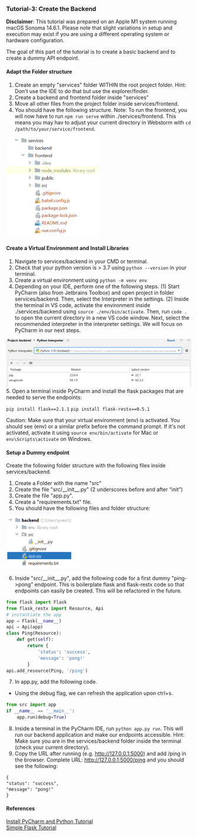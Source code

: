 
### Tutorial-3: Create the Backend
**Disclaimer**: This tutorial was prepared on an Apple M1 system running macOS Sonoma 14.6.1. Please note that slight variations in setup and execution may exist if you are using a different operating system or hardware configuration. 

The goal of this part of the tutorial is to create a basic backend and to create a dummy API endpoint.

#### Adapt the Folder structure
1. Create an empty "services" folder WITHIN the root project folder. Hint: Don't use the IDE to do that but use the explorer/finder.
2. Create a backend and frontend folder inside "services"
3. Move all other files from the project folder inside services/frontend.
4. You should have the following structure. Note: To run the frontend, you will now have to run ``npm run serve`` within ./services/frontend. This means you may hav to adjust your current directory in Webstorm with ``cd /path/to/your/service/frontend``.


<img src="3_folder_structure.PNG" alt="drawing" width="250"/>

#### Create a Virtual Environment and Install Libraries
1. Navigate to services/backend in your CMD or terminal.
2. Check that your python version is > 3.7 using ``python --version`` in your terminal.
3. Create a virtual environment using ``python -m venv env``
4. Depending on your IDE, perform one of the following steps.
    (1) Start PyCharm (also from Jetbrains Toolbox) and open project in folder services/backend. Then, select the Interpreter in the settings. (2) Inside the terminal in VS code, activate the environment inside ./services/backend using ``source ./env/bin/activate``. Then, run ``code .`` to open the current directory in a new VS code window. Next, select the recommended interpreter in the interpreter settings. We will focus on PyCharm in our next steps.
<img src="3_interpreter.PNG" alt="drawing" width="600"/>    
5. Open a terminal inside PyCharm and install the flask packages that are needed to serve the endpoints:
 
 ``pip install flask==2.1.1``
 ``pip install flask-restx==0.5.1``

Caution: Make sure that your virtual environment (env) is activated. You should see (env) or a similar prefix before the command prompt. If it's not activated, activate it using ``source env/bin/activate`` for Mac or ``env\Scripts\activate`` on Windows.

#### Setup a Dummy endpoint
Create the following folder structure with the following files inside services/backend.
1. Create a Folder with the name "src"
2. Create the file "src/\_\_init\_\_.py" (2 underscores before and after “init”)
3. Create the file "app.py".
4. Create a "requirements.txt" file.
5. You should have the following files and folder structure:

<img src="3_backend_structure.PNG" alt="drawing" width="200"/>

6. Inside "src/\_\_init\_\_.py", add the following code for a first dummy "ping->pong" endpoint. This is boilerplate flask and flask-restx code so that endpoints can easily be created. This will be refactored in the future.
```python
from flask import Flask
from flask_restx import Resource, Api
# instantiate the app
app = Flask(__name__)
api = Api(app)
class Ping(Resource):
    def get(self):
        return {
            'status': 'success',
            'message': 'pong!'
        }
api.add_resource(Ping, '/ping')
```
7. In app.py, add the following code.
- Using the debug flag, we can refresh the application upon ctrl+s.
```python
from src import app
if __name__ == '__main__':
    app.run(debug=True)
```
8. Inside a terminal in the PyCharm IDE, run ```python app.py run```. This will run our backend application and make our endpoints accessible. Hint: Make sure you are in the services/backend folder inside the terminal (check your current directory).
9. Copy the URL after running (e.g. http://127.0.0.1:5000) and add /ping in the browser. Complete URL: http://127.0.0.1:5000/ping and you should see the following:
```
{
"status": "success",
"message": "pong!"
}
```
#### References
[Install PyCharm and Python Tutorial](https://www.youtube.com/watch?v=LzYNWme1W6Q)\
[Simple Flask Tutorial](https://www.youtube.com/watch?v=mqhxxeeTbu0)
